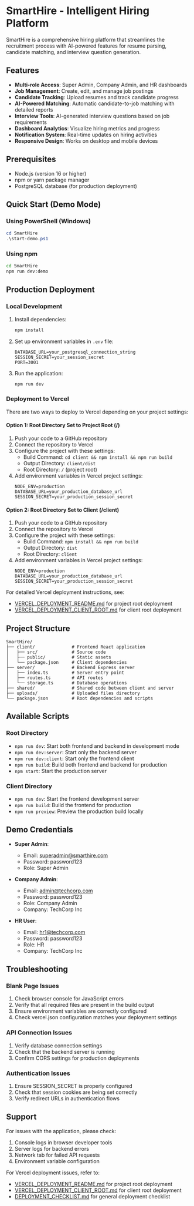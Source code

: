 # SmartHire - Intelligent Hiring Platform

SmartHire is a comprehensive hiring platform that streamlines the recruitment process with AI-powered features for resume parsing, candidate matching, and interview question generation.

<!-- Last updated: September 14, 2025 - Git repository structure fix -->

## Features

- **Multi-role Access**: Super Admin, Company Admin, and HR dashboards
- **Job Management**: Create, edit, and manage job postings
- **Candidate Tracking**: Upload resumes and track candidate progress
- **AI-Powered Matching**: Automatic candidate-to-job matching with detailed reports
- **Interview Tools**: AI-generated interview questions based on job requirements
- **Dashboard Analytics**: Visualize hiring metrics and progress
- **Notification System**: Real-time updates on hiring activities
- **Responsive Design**: Works on desktop and mobile devices

## Prerequisites

- Node.js (version 16 or higher)
- npm or yarn package manager
- PostgreSQL database (for production deployment)

## Quick Start (Demo Mode)

### Using PowerShell (Windows)

```powershell
cd SmartHire
.\start-demo.ps1
```

### Using npm

```bash
cd SmartHire
npm run dev:demo
```

## Production Deployment

### Local Development

1. Install dependencies:
   ```bash
   npm install
   ```

2. Set up environment variables in `.env` file:
   ```
   DATABASE_URL=your_postgresql_connection_string
   SESSION_SECRET=your_session_secret
   PORT=3001
   ```

3. Run the application:
   ```bash
   npm run dev
   ```

### Deployment to Vercel

There are two ways to deploy to Vercel depending on your project settings:

#### Option 1: Root Directory Set to Project Root (/)

1. Push your code to a GitHub repository
2. Connect the repository to Vercel
3. Configure the project with these settings:
   - Build Command: `cd client && npm install && npm run build`
   - Output Directory: `client/dist`
   - Root Directory: `/` (project root)
4. Add environment variables in Vercel project settings:
   ```
   NODE_ENV=production
   DATABASE_URL=your_production_database_url
   SESSION_SECRET=your_production_session_secret
   ```

#### Option 2: Root Directory Set to Client (/client)

1. Push your code to a GitHub repository
2. Connect the repository to Vercel
3. Configure the project with these settings:
   - Build Command: `npm install && npm run build`
   - Output Directory: `dist`
   - Root Directory: `client`
4. Add environment variables in Vercel project settings:
   ```
   NODE_ENV=production
   DATABASE_URL=your_production_database_url
   SESSION_SECRET=your_production_session_secret
   ```

For detailed Vercel deployment instructions, see:
- [VERCEL_DEPLOYMENT_README.md](VERCEL_DEPLOYMENT_README.md) for project root deployment
- [VERCEL_DEPLOYMENT_CLIENT_ROOT.md](VERCEL_DEPLOYMENT_CLIENT_ROOT.md) for client root deployment

## Project Structure

```
SmartHire/
├── client/              # Frontend React application
│   ├── src/             # Source code
│   ├── public/          # Static assets
│   └── package.json     # Client dependencies
├── server/              # Backend Express server
│   ├── index.ts         # Server entry point
│   ├── routes.ts        # API routes
│   └── storage.ts       # Database operations
├── shared/              # Shared code between client and server
├── uploads/             # Uploaded files directory
└── package.json         # Root dependencies and scripts
```

## Available Scripts

### Root Directory
- `npm run dev`: Start both frontend and backend in development mode
- `npm run dev:server`: Start only the backend server
- `npm run dev:client`: Start only the frontend client
- `npm run build`: Build both frontend and backend for production
- `npm start`: Start the production server

### Client Directory
- `npm run dev`: Start the frontend development server
- `npm run build`: Build the frontend for production
- `npm run preview`: Preview the production build locally

## Demo Credentials

- **Super Admin**: 
  - Email: superadmin@smarthire.com
  - Password: password123
  - Role: Super Admin

- **Company Admin**: 
  - Email: admin@techcorp.com
  - Password: password123
  - Role: Company Admin
  - Company: TechCorp Inc

- **HR User**: 
  - Email: hr1@techcorp.com
  - Password: password123
  - Role: HR
  - Company: TechCorp Inc

## Troubleshooting

### Blank Page Issues
1. Check browser console for JavaScript errors
2. Verify that all required files are present in the build output
3. Ensure environment variables are correctly configured
4. Check vercel.json configuration matches your deployment settings

### API Connection Issues
1. Verify database connection settings
2. Check that the backend server is running
3. Confirm CORS settings for production deployments

### Authentication Issues
1. Ensure SESSION_SECRET is properly configured
2. Check that session cookies are being set correctly
3. Verify redirect URLs in authentication flows

## Support

For issues with the application, please check:
1. Console logs in browser developer tools
2. Server logs for backend errors
3. Network tab for failed API requests
4. Environment variable configuration

For Vercel deployment issues, refer to:
- [VERCEL_DEPLOYMENT_README.md](VERCEL_DEPLOYMENT_README.md) for project root deployment
- [VERCEL_DEPLOYMENT_CLIENT_ROOT.md](VERCEL_DEPLOYMENT_CLIENT_ROOT.md) for client root deployment
- [DEPLOYMENT_CHECKLIST.md](DEPLOYMENT_CHECKLIST.md) for general deployment checklist